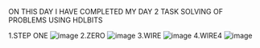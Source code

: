 ON THIS DAY I HAVE COMPLETED MY DAY 2 TASK SOLVING OF PROBLEMS USING HDLBITS

1.STEP ONE
![image](https://github.com/user-attachments/assets/0541e16b-6186-4be6-93c4-8c3daaf7a224)
2.ZERO
![image](https://github.com/user-attachments/assets/4fed3565-6e9a-47e4-ab93-6d39d4520f74)
3.WIRE
![image](https://github.com/user-attachments/assets/2ed114e5-8ca9-4dc8-950e-d5cd4247e7f7)
4.WIRE4
![image](https://github.com/user-attachments/assets/f4340719-c030-4011-82f0-d7d0bc3725da)


